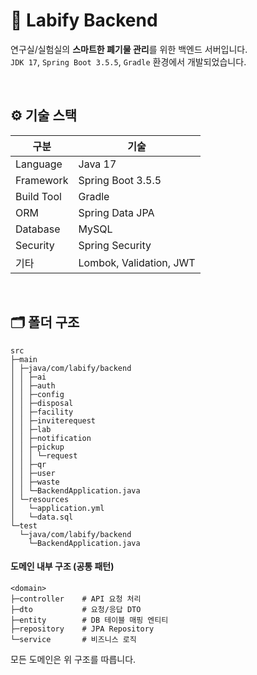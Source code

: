# 🔬 Labify Backend

연구실/실험실의 **스마트한 폐기물 관리**를 위한 백엔드 서버입니다.<br>
`JDK 17`, `Spring Boot 3.5.5`, `Gradle` 환경에서 개발되었습니다.

<br>

## ⚙️ 기술 스택

| 구분 | 기술 |
|------|------|
| Language | Java 17 |
| Framework | Spring Boot 3.5.5 |
| Build Tool | Gradle |
| ORM | Spring Data JPA |
| Database | MySQL |
| Security | Spring Security |
| 기타 | Lombok, Validation, JWT |

<br>

## 🗂️ 폴더 구조

```
src
├─main
│ ├─java/com/labify/backend
│ │ ├─ai
│ │ ├─auth
│ │ ├─config
│ │ ├─disposal
│ │ ├─facility
│ │ ├─inviterequest
│ │ ├─lab
│ │ ├─notification
│ │ ├─pickup
│ │ │ └─request
│ │ ├─qr
│ │ ├─user
│ │ ├─waste
│ │ └─BackendApplication.java
│ └─resources
│   └─application.yml
│   └─data.sql
└─test
  └─java/com/labify/backend
    └─BackendApplication.java

```


#### 도메인 내부 구조 (공통 패턴)

```
<domain>
├─controller    # API 요청 처리
├─dto           # 요청/응답 DTO
├─entity        # DB 테이블 매핑 엔티티
├─repository    # JPA Repository
└─service       # 비즈니스 로직
```

모든 도메인은 위 구조를 따릅니다.
